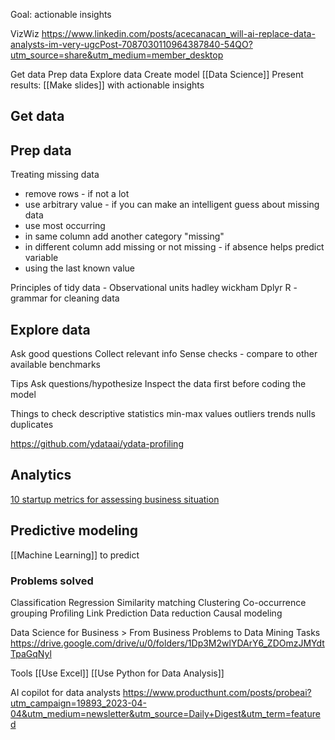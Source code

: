 Goal: actionable insights

VizWiz
https://www.linkedin.com/posts/acecanacan_will-ai-replace-data-analysts-im-very-ugcPost-7087030110964387840-54QO?utm_source=share&utm_medium=member_desktop

Get data
Prep data
Explore data
Create model [[Data Science]]
Present results: [[Make slides]] with actionable insights

## Get data

## Prep data
Treating missing data
- remove rows - if not a lot
- use arbitrary value - if you can make an intelligent guess about missing data
- use most occurring
- in same column add another category "missing"
- in different column add missing or not missing - if absence helps predict variable
- using the last known value

Principles of tidy data - Observational units
hadley wickham
Dplyr R - grammar for cleaning data

## Explore data
Ask good questions
Collect relevant info
Sense checks - compare to other available benchmarks

Tips
Ask questions/hypothesize
Inspect the data first before coding the model

Things to check
descriptive statistics
min-max values
outliers
trends
nulls
duplicates

https://github.com/ydataai/ydata-profiling


## Analytics
[10 startup metrics for assessing business situation  ](https://www.linkedin.com/posts/a-banks_10-startup-metrics-every-business-owner-must-ugcPost-7022206726217072640-3z-X?utm_source=share&utm_medium=member_android)

## Predictive modeling
[[Machine Learning]] to predict

### Problems solved
Classification
Regression
Similarity matching
Clustering
Co-occurrence grouping
Profiling
Link Prediction
Data reduction
Causal modeling

Data Science for Business > From Business Problems to Data Mining Tasks
https://drive.google.com/drive/u/0/folders/1Dp3M2wlYDArY6_ZDOmzJMYdtTpaGqNyl


Tools
[[Use Excel]]
[[Use Python for Data Analysis]]

AI copilot for data analysts
https://www.producthunt.com/posts/probeai?utm_campaign=19893_2023-04-04&utm_medium=newsletter&utm_source=Daily+Digest&utm_term=featured


